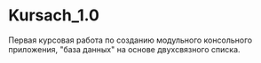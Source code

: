 # Kursach_1.0

Первая курсовая работа по созданию модульного консольного приложения, "база данных" на основе двухсвязного списка.
